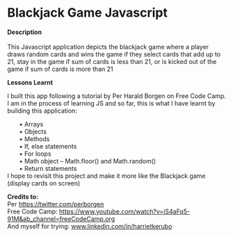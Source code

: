 # Blackjack Game Javascript

**Description** </br>
</br>
This Javascript application depicts the blackjack game where a player draws random cards and wins the game if they select cards that add up to 21, stay in the game if sum of cards is less than 21, or is kicked out of the game if sum of cards is more than 21 </br>

**Lessons Learnt** </br>

I built this app following a tutorial by Per Harald Borgen on Free Code Camp. I am in the process of learning JS and so far, this is what I have learnt by building this application: </br>


&nbsp;&nbsp;&nbsp;&nbsp; &nbsp;&nbsp;•	Arrays </br>
&nbsp;&nbsp;&nbsp;&nbsp; &nbsp;&nbsp;•	Objects </br>
&nbsp;&nbsp;&nbsp;&nbsp; &nbsp;&nbsp;•	Methods </br>
&nbsp;&nbsp;&nbsp;&nbsp; &nbsp;&nbsp;•	If, else statements </br>
&nbsp;&nbsp;&nbsp;&nbsp; &nbsp;&nbsp;•	For loops </br>
&nbsp;&nbsp;&nbsp;&nbsp; &nbsp;&nbsp;•	Math object – Math.floor() and Math.random() </br>
&nbsp;&nbsp;&nbsp;&nbsp; &nbsp;&nbsp;•	Return statements </br>
I hope to revisit this project and make it more like the Blackjack game (display cards on screen) </br>

**Credits to:** </br>
Per https://twitter.com/perborgen </br>
Free Code Camp: https://www.youtube.com/watch?v=jS4aFq5-91M&ab_channel=freeCodeCamp.org</br>
And myself for trying: www.linkedin.com/in/harrietkerubo
